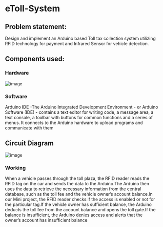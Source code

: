 # eToll-System

## Problem statement:
Design and implement an Arduino based Toll tax collection system utilizing RFID technology for payment and Infrared Sensor for vehicle detection.

## Components used:

### Hardware
![image](https://github.com/user-attachments/assets/fde58564-8213-4a5c-978c-a998f1ed2210)

### Software
Arduino IDE -The Arduino Integrated Development Environment - or Arduino
Software (IDE) - contains a text editor for writing code, a message area, a text console, a
toolbar with buttons for common functions and a series of menus. It connects to the Arduino
hardware to upload programs and communicate with them


## Circuit Diagram
![image](https://github.com/user-attachments/assets/6eda41f8-beb7-4243-83e5-9f4aa41e0783)

### Working
When a vehicle passes through the toll plaza, the RFID reader reads the RFID tag on the car and sends the data to the Arduino.The Arduino then uses the data to retrieve the necessary information from the central database, such as the toll fee and the vehicle owner’s account balance.In our Mini project, the RFID reader checks if the access is enabled or not for the particular tag.If the vehicle owner has sufficient balance, the Arduino deducts the toll fee from the account balance and opens the toll gate.If the balance is insufficient, the Arduino denies access and alerts that the owner’s account has insufficient balance
